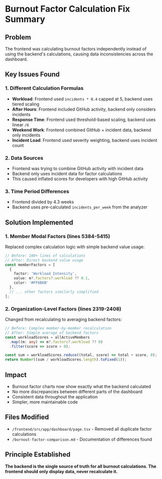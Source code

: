 # Burnout Factor Calculation Fix Summary

## Problem
The frontend was calculating burnout factors independently instead of using the backend's calculations, causing data inconsistencies across the dashboard.

## Key Issues Found

### 1. Different Calculation Formulas
- **Workload**: Frontend used `incidents * 0.4` capped at 5, backend uses tiered scaling
- **After Hours**: Frontend included GitHub activity, backend only considers incidents
- **Response Time**: Frontend used threshold-based scaling, backend uses linear `/6`
- **Weekend Work**: Frontend combined GitHub + incident data, backend only incidents
- **Incident Load**: Frontend used severity weighting, backend uses incident count

### 2. Data Sources
- Frontend was trying to combine GitHub activity with incident data
- Backend only uses incident data for factor calculations
- This caused inflated scores for developers with high GitHub activity

### 3. Time Period Differences
- Frontend divided by 4.3 weeks
- Backend uses pre-calculated `incidents_per_week` from the analyzer

## Solution Implemented

### 1. Member Modal Factors (lines 5384-5415)
Replaced complex calculation logic with simple backend value usage:
```typescript
// Before: 100+ lines of calculations
// After: Direct backend value usage
const memberFactors = [
  {
    factor: 'Workload Intensity',
    value: m?.factors?.workload ?? 0.1,
    color: '#FF6B6B'
  },
  // ... other factors similarly simplified
];
```

### 2. Organization-Level Factors (lines 2319-2408)
Changed from recalculating to averaging backend factors:
```typescript
// Before: Complex member-by-member recalculation
// After: Simple average of backend factors
const workloadScores = allActiveMembers
  .map((m: any) => m?.factors?.workload ?? 0)
  .filter(score => score > 0);

const sum = workloadScores.reduce((total, score) => total + score, 0);
return Number((sum / workloadScores.length).toFixed(1));
```

## Impact
- Burnout factor charts now show exactly what the backend calculated
- No more discrepancies between different parts of the dashboard
- Consistent data throughout the application
- Simpler, more maintainable code

## Files Modified
- `/frontend/src/app/dashboard/page.tsx` - Removed all duplicate factor calculations
- `/burnout-factor-comparison.md` - Documentation of differences found

## Principle Established
**The backend is the single source of truth for all burnout calculations. The frontend should only display data, never recalculate it.**
